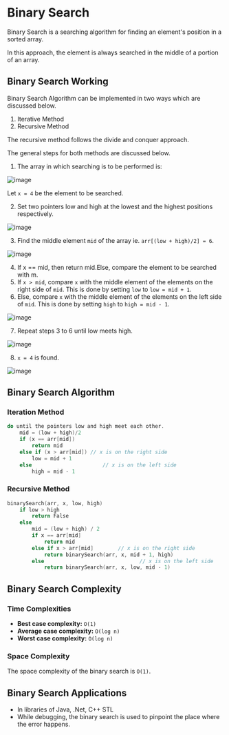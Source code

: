 # Binary Search
Binary Search is a searching algorithm for finding an element's position in a sorted array.

In this approach, the element is always searched in the middle of a portion of an array.

## Binary Search Working

Binary Search Algorithm can be implemented in two ways which are discussed below.

1. Iterative Method
2. Recursive Method

The recursive method follows the divide and conquer approach.

The general steps for both methods are discussed below.

1. The array in which searching is to be performed is:

![image](https://github.com/vansh-seth/DSA/assets/111755254/42078e44-6c4b-47d2-aa6f-9d1d5afff431)

Let `x = 4` be the element to be searched.

2. Set two pointers low and high at the lowest and the highest positions respectively.

![image](https://github.com/vansh-seth/DSA/assets/111755254/d0a7cf72-53c3-4573-b0e3-fe9687bb554e)

3. Find the middle element `mid` of the array ie. `arr[(low + high)/2] = 6`.

![image](https://github.com/vansh-seth/DSA/assets/111755254/718a5fa7-4d25-4f19-a345-f1d94e5d8f80)

4. If x == mid, then return mid.Else, compare the element to be searched with m.
5. If `x > mid`, compare `x` with the middle element of the elements on the right side of `mid`. This is done by setting `low` to `low = mid + 1`.
6. Else, compare `x` with the middle element of the elements on the left side of `mid`. This is done by setting `high` to `high = mid - 1`.

![image](https://github.com/vansh-seth/DSA/assets/111755254/af958dbd-7df4-4b82-ab12-1dd3f500a95d)

7. Repeat steps 3 to 6 until low meets high.

![image](https://github.com/vansh-seth/DSA/assets/111755254/bacfdd83-ffe0-4537-a589-598fc487f4d0)

8. `x = 4` is found.

![image](https://github.com/vansh-seth/DSA/assets/111755254/b27f117b-8468-4473-ad28-48effd6ef302)

## Binary Search Algorithm
### Iteration Method
```c
do until the pointers low and high meet each other.
    mid = (low + high)/2
    if (x == arr[mid])
        return mid
    else if (x > arr[mid]) // x is on the right side
        low = mid + 1
    else                       // x is on the left side
        high = mid - 1
```

### Recursive Method
```c
binarySearch(arr, x, low, high)
    if low > high
        return False 
    else
        mid = (low + high) / 2 
        if x == arr[mid]
            return mid
        else if x > arr[mid]        // x is on the right side
            return binarySearch(arr, x, mid + 1, high)
        else                               // x is on the left side
            return binarySearch(arr, x, low, mid - 1)
```

## Binary Search Complexity
### Time Complexities

- **Best case complexity:** `O(1)`
- **Average case complexity:** `O(log n)`
- **Worst case complexity:** `O(log n)`

### Space Complexity

The space complexity of the binary search is `O(1)`.

## Binary Search Applications

- In libraries of Java, .Net, C++ STL
- While debugging, the binary search is used to pinpoint the place where the error happens.
